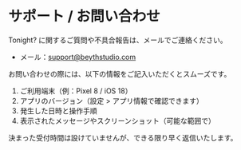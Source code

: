 # サポート / お問い合わせ

Tonight? に関するご質問や不具合報告は、メールでご連絡ください。

- メール：support@beythstudio.com

お問い合わせの際には、以下の情報をご記入いただくとスムーズです。

1. ご利用端末（例：Pixel 8 / iOS 18）
2. アプリのバージョン（設定 > アプリ情報で確認できます）
3. 発生した日時と操作手順
4. 表示されたメッセージやスクリーンショット（可能な範囲で）

決まった受付時間は設けていませんが、できる限り早く返信いたします。
